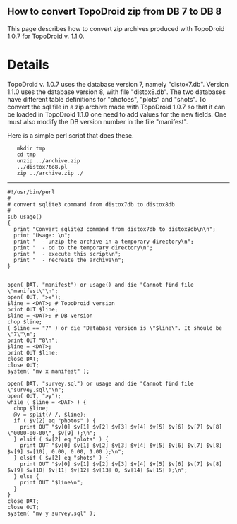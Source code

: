## How to convert TopoDroid zip from DB 7 to DB 8 ##

This page describes how to convert zip archives produced with
TopoDroid 1.0.7 for TopoDroid v. 1.1.0.

# Details #

TopoDroid v. 1.0.7 uses the database version 7, namely "distox7.db".
Version 1.1.0 uses the database version 8, with file "distox8.db".
The two databases have different table definitions for "photoes", "plots"
and "shots". To convert the sql file in a zip archive
made with TopoDroid 1.0.7 so that it can be loaded in TopoDroid 1.1.0
one need to add values for the new fields.
One must also modify the DB version number in the file "manifest".

Here is a simple perl script that does these.
```
   mkdir tmp
   cd tmp
   unzip ../archive.zip
   ../distox7to8.pl
   zip ../archive.zip ./
```

---
```
#!/usr/bin/perl
#
# convert sqlite3 command from distox7db to distox8db
#
sub usage()
{
  print "Convert sqlite3 command from distox7db to distox8db\n\n";
  print "Usage: \n";
  print "  - unzip the archive in a temporary directory\n";
  print "  - cd to the temporary directory\n";
  print "  - execute this script\n";
  print "  - recreate the archive\n";
}


open( DAT, "manifest") or usage() and die "Cannot find file \"manifest\"\n";
open( OUT, ">x");
$line = <DAT>; # TopoDroid version
print OUT $line;
$line = <DAT>; # DB version
chop $line;
( $line == "7" ) or die "Database version is \"$line\". It should be \"7\"\n";
print OUT "8\n";
$line = <DAT>;
print OUT $line;
close DAT;
close OUT;
system( "mv x manifest" );

open( DAT, "survey.sql") or usage and die "Cannot find file \"survey.sql\"\n";
open( OUT, ">y");
while ( $line = <DAT> ) {
  chop $line;
  @v = split(/ /, $line);
  if ( $v[2] eq "photos" ) {
    print OUT "$v[0] $v[1] $v[2] $v[3] $v[4] $v[5] $v[6] $v[7] $v[8] \"0000-00-00\", $v[9] );\n";
  } elsif ( $v[2] eq "plots" ) {
    print OUT "$v[0] $v[1] $v[2] $v[3] $v[4] $v[5] $v[6] $v[7] $v[8] $v[9] $v[10], 0.00, 0.00, 1.00 );\n";
  } elsif ( $v[2] eq "shots" ) {
    print OUT "$v[0] $v[1] $v[2] $v[3] $v[4] $v[5] $v[6] $v[7] $v[8] $v[9] $v[10] $v[11] $v[12] $v[13] 0, $v[14] $v[15] );\n";
  } else {
    print OUT "$line\n";
  }
}
close DAT;
close OUT;
system( "mv y survey.sql" );
```